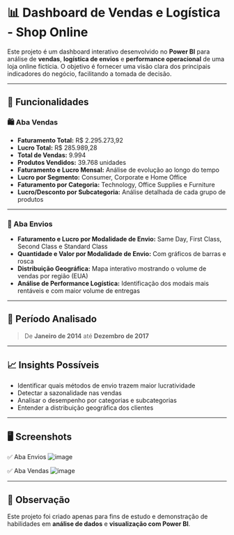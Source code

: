 # 📊 Dashboard de Vendas e Logística - Shop Online

Este projeto é um dashboard interativo desenvolvido no **Power BI** para análise de **vendas**, **logística de envios** e **performance operacional** de uma loja online fictícia. O objetivo é fornecer uma visão clara dos principais indicadores do negócio, facilitando a tomada de decisão.

---

## 🚀 Funcionalidades

### 🛍️ Aba Vendas

- **Faturamento Total:** R$ 2.295.273,92
- **Lucro Total:** R$ 285.989,28
- **Total de Vendas:** 9.994
- **Produtos Vendidos:** 39.768 unidades
- **Faturamento e Lucro Mensal:** Análise de evolução ao longo do tempo
- **Lucro por Segmento:** Consumer, Corporate e Home Office
- **Faturamento por Categoria:** Technology, Office Supplies e Furniture
- **Lucro/Desconto por Subcategoria:** Análise detalhada de cada grupo de produtos

---

### 🚚 Aba Envios

- **Faturamento e Lucro por Modalidade de Envio:** Same Day, First Class, Second Class e Standard Class
- **Quantidade e Valor por Modalidade de Envio:** Com gráficos de barras e rosca
- **Distribuição Geográfica:** Mapa interativo mostrando o volume de vendas por região (EUA)
- **Análise de Performance Logística:** Identificação dos modais mais rentáveis e com maior volume de entregas

---

## 📅 Período Analisado

> De **Janeiro de 2014** até **Dezembro de 2017**

---

## 📈 Insights Possíveis

- Identificar quais métodos de envio trazem maior lucratividade
- Detectar a sazonalidade nas vendas
- Analisar o desempenho por categorias e subcategorias
- Entender a distribuição geográfica dos clientes

---

## 🖥️ Screenshots

✅ Aba Envios
![image](https://github.com/user-attachments/assets/823ed967-224a-44da-ba91-07938c74f9af)

✅ Aba Vendas
![image](https://github.com/user-attachments/assets/4cf72023-64a1-42c1-ba83-3028a2f323dc)

---

## 📌 Observação

Este projeto foi criado apenas para fins de estudo e demonstração de habilidades em **análise de dados** e **visualização com Power BI**.
